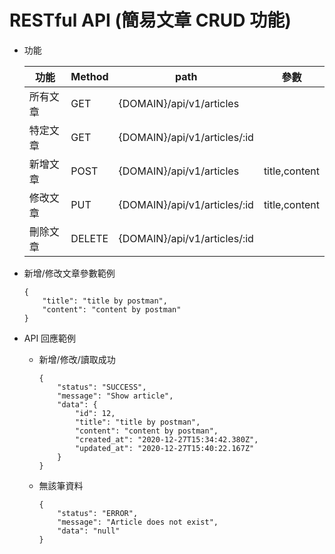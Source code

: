 # RESTful API (簡易文章 CRUD 功能)

- 功能

  | 功能 | Method |path |參數 |
  | -------- | -------- | -------- |-------- |
  | 所有文章 | GET  | {DOMAIN}/api/v1/articles |  |
  | 特定文章 | GET  | {DOMAIN}/api/v1/articles/:id |  |
  | 新增文章 | POST  | {DOMAIN}/api/v1/articles | title,content |
  | 修改文章 |  PUT | {DOMAIN}/api/v1/articles/:id | title,content |
  | 刪除文章 | DELETE  | {DOMAIN}/api/v1/articles/:id |  |


- 新增/修改文章參數範例

    ```=json
    {
        "title": "title by postman",
        "content": "content by postman"
    }
    ```
- API 回應範例
    - 新增/修改/讀取成功
        ```=json
        {
            "status": "SUCCESS",
            "message": "Show article",
            "data": {
                "id": 12,
                "title": "title by postman",
                "content": "content by postman",
                "created_at": "2020-12-27T15:34:42.380Z",
                "updated_at": "2020-12-27T15:40:22.167Z"
            }
        }
        ```
    - 無該筆資料
        ```=json
        {
            "status": "ERROR",
            "message": "Article does not exist",
            "data": "null"
        }
        ```
